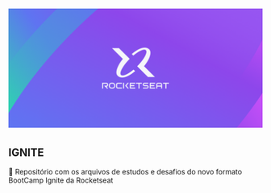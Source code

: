 <h1 align="center" >
  <img src="https://raw.githubusercontent.com/Rocketseat/rocketseat-vscode-reactjs-snippets/master/images/rocketseat_logo.png" >
</h1>
  
## IGNITE

🚀 Repositório com os arquivos de estudos e desafios do novo formato BootCamp Ignite da Rocketseat
 
 
 
 
    
   
    
  
  
  
 
    
  
   
